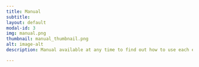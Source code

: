```yaml
---
title: Manual
subtitle: 
layout: default
modal-id: 3
img: manual.png
thumbnail: manual_thumbnail.png
alt: image-alt
description: Manual available at any time to find out how to use each element.

---
```

